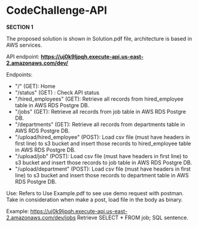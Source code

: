 # CodeChallenge-API

**SECTION 1**

The proposed solution is shown in Solution.pdf file, architecture is based in AWS services.

API endpoint: **https://uj0k9ljpqh.execute-api.us-east-2.amazonaws.com/dev/**

Endpoints:
  - "/" (GET): Home
  - "/status" (GET) : Check API status
  - "/hired_employees" (GET): Retrieve all records from hired_employee table in AWS RDS Postgre DB.
  - "/jobs" (GET): Retrieve all records from job table in AWS RDS Postgre DB.
  - "/departments" (GET): Retrieve all records from departments table in AWS RDS Postgre DB.
  - "/upload/hired_employee" (POST): Load csv file (must have headers in first line) to s3 bucket and insert those records to hired_employee table in AWS RDS Postgre DB.
  - "/upload/job" (POST): Load csv file (must have headers in first line) to s3 bucket and insert those records to job table in AWS RDS Postgre DB.
  - "/upload/department" (POST): Load csv file (must have headers in first line) to s3 bucket and insert those records to department table in AWS RDS Postgre DB.

Use:
  Refers to Use Example.pdf to see use demo request with postman.
  Take in consideration when make a post, load file in the body as binary.

  Example: https://uj0k9ljpqh.execute-api.us-east-2.amazonaws.com/dev/jobs
  Retrieve SELECT * FROM job; SQL sentence.

